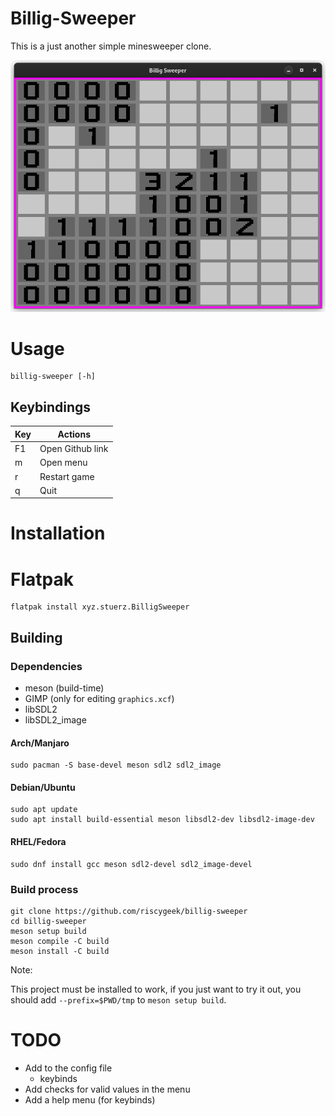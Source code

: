 # Billig-Sweeper
This is a just another simple minesweeper clone.

![](data/Screenshots/bsw1.png)

# Usage
```
billig-sweeper [-h]
```

## Keybindings

| Key | Actions          |
|-----|------------------|
|  F1 | Open Github link |
|  m  | Open menu        |
|  r  | Restart game     |
|  q  | Quit             |

# Installation

# Flatpak
```
flatpak install xyz.stuerz.BilligSweeper
```

## Building
### Dependencies
- meson (build-time)
- GIMP (only for editing `graphics.xcf`)
- libSDL2
- libSDL2_image

#### Arch/Manjaro
```
sudo pacman -S base-devel meson sdl2 sdl2_image
```

#### Debian/Ubuntu
```
sudo apt update
sudo apt install build-essential meson libsdl2-dev libsdl2-image-dev
```

#### RHEL/Fedora
```
sudo dnf install gcc meson sdl2-devel sdl2_image-devel
```

### Build process
```
git clone https://github.com/riscygeek/billig-sweeper
cd billig-sweeper
meson setup build
meson compile -C build
meson install -C build
```

Note:

This project must be installed to work,
if you just want to try it out,
you should add `--prefix=$PWD/tmp` to `meson setup build`.

# TODO
- Add to the config file
    - keybinds
- Add checks for valid values in the menu
- Add a help menu (for keybinds)
